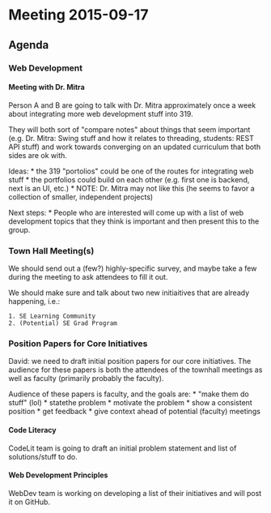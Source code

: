 # Meeting 2015-09-17

## Agenda


### Web Development


#### Meeting with Dr. Mitra


Person A and B are going to talk with Dr. Mitra approximately once a week about
integrating more web development stuff into 319.

They will both sort of "compare notes" about things that seem important
(e.g. Dr. Mitra: Swing stuff and how it relates to threading, students: REST
API stuff) and work towards converging on an updated curriculum that both
sides are ok with.


Ideas:
    * the 319 "portolios" could be one of the routes for integrating web stuff
    * the portfolios could build on each other (e.g. first one is backend,
      next is an UI, etc.)
        * NOTE: Dr. Mitra may not like this (he seems to favor a collection
          of smaller, independent projects)


Next steps:
    * People who are interested will come up with a list of web development
      topics that they think is important and then present this to the
      group.


### Town Hall Meeting(s)


We should send out a (few?) highly-specific survey, and maybe take a few
during the meeting to ask attendees to fill it out.

We should make sure and talk about two new initiaitives that are already
happening, i.e.:

    1. SE Learning Community
    2. (Potential) SE Grad Program


### Position Papers for Core Initiatives


David: we need to draft initial position papers for our core initiatives.
The audience for these papers is both the attendees of the townhall meetings
as well as faculty (primarily probably the faculty).

Audience of these papers is faculty, and the goals are:
    * "make them do stuff" (lol)
    * statethe problem
    * motivate the problem
    * show a consistent position
    * get feedback
    * give context ahead of potential (faculty) meetings


#### Code Literacy


CodeLit team is going to draft an initial problem statement and list
of solutions/stuff to do.


#### Web Development Principles


WebDev team is working on developing a list of their initiatives and will
post it on GitHub.
